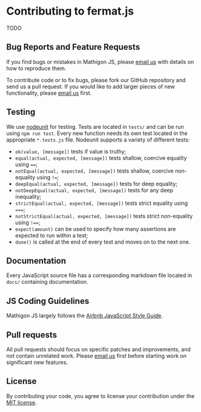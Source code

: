 # Contributing to fermat.js

TODO


## Bug Reports and Feature Requests

If you find bugs or mistakes in Mathigon JS, please [email us](mailto:dev@mathigon.org) with details on how to reproduce them.

To contribute code or to fix bugs, please fork our GitHub repository and send us a pull request. If you would like to add larger pieces of new functionality, please [email us](mailto:dev@mathigon.org) first.


## Testing

We use [nodeunit](https://github.com/caolan/nodeunit/) for testing. Tests are located in `tests/` and can be run using `npm run test`. Every new function needs its own test located in the appropriate `*.tests.js` file. Nodeunit supports a variety of different tests:

* `ok(value, [message])` tests if value is truthy;
* `equal(actual, expected, [message])` tests shallow, coercive equality using `==`;
* `notEqual(actual, expected, [message])` tests shallow, coercive non-equality using `!=`;
* `deepEqual(actual, expected, [message])` tests for deep equality;
* `notDeepEqual(actual, expected, [message])` tests for any deep inequality;
* `strictEqual(actual, expected, [message])` tests strict equality using `===`;
* `notStrictEqual(actual, expected, [message])` tests strict non-equality using `!==`;
* `expect(amount)` can be used to specify how many assertions are expected to run within a test;
* `done()` is called at the end of every test and moves on to the next one.


## Documentation

Every JavaScript source file has a corresponding markdown file located in `docs/` containing documentation.


## JS Coding Guidelines

Mathigon JS largely follows the [Airbnb JavaScript Style Guide](https://github.com/airbnb/javascript).


## Pull requests

All pull requests should focus on specific patches and improvements, and not contain unrelated work. Please [email us](mailto:dev@mathigon.org) first before starting work on significant new features.


## License

By contributing your code, you agree to license your contribution under the [MIT license](https://github.com/mathigon/fermat.js/blob/master/LICENSE).
